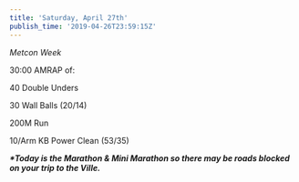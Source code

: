 ```yaml
---
title: 'Saturday, April 27th'
publish_time: '2019-04-26T23:59:15Z'
---
```


*Metcon Week*

30:00 AMRAP of:

40 Double Unders

30 Wall Balls (20/14)

200M Run

10/Arm KB Power Clean (53/35)

***\*Today is the Marathon & Mini Marathon so there may be roads blocked
on your trip to the Ville.***
